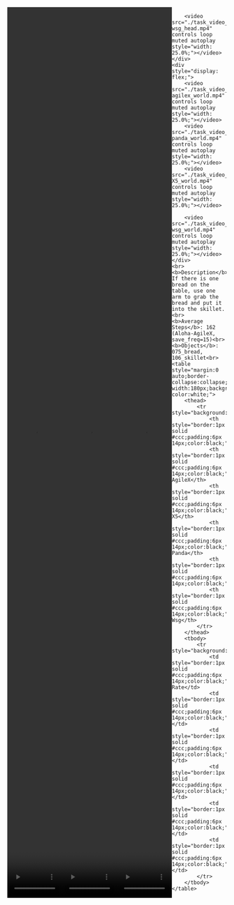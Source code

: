 <!DOCTYPE html>
<html lang="en">
<body>
    <div style="display: flex;">
        <video src="./task_video_clean/place_bread_skillet/aloha-agilex_head.mp4" controls loop muted autoplay style="width: 25.0%;"></video>
        <video src="./task_video_clean/place_bread_skillet/franka-panda_head.mp4" controls loop muted autoplay style="width: 25.0%;"></video>
        <video src="./task_video_clean/place_bread_skillet/ARX-X5_head.mp4" controls loop muted autoplay style="width: 25.0%;"></video>
        
        <video src="./task_video_clean/place_bread_skillet/ur5-wsg_head.mp4" controls loop muted autoplay style="width: 25.0%;"></video>
    </div>
    <div style="display: flex;">
        <video src="./task_video_clean/place_bread_skillet/aloha-agilex_world.mp4" controls loop muted autoplay style="width: 25.0%;"></video>
        <video src="./task_video_clean/place_bread_skillet/franka-panda_world.mp4" controls loop muted autoplay style="width: 25.0%;"></video>
        <video src="./task_video_clean/place_bread_skillet/ARX-X5_world.mp4" controls loop muted autoplay style="width: 25.0%;"></video>
        
        <video src="./task_video_clean/place_bread_skillet/ur5-wsg_world.mp4" controls loop muted autoplay style="width: 25.0%;"></video>
    </div>
    <br><b>Description</b>: If there is one bread on the table, use one arm to grab the bread and put it into the skillet.<br>
    <b>Average Steps</b>: 162 (Aloha-AgileX, save_freq=15)<br>
    <b>Objects</b>: 075_bread, 106_skillet<br>
    <table style="margin:0 auto;border-collapse:collapse;width:auto;min-width:180px;background-color:white;">
        <thead>
            <tr style="background:#f0f0f0;">
                <th style="border:1px solid #ccc;padding:6px 14px;color:black;">Embodiments</th>
                <th style="border:1px solid #ccc;padding:6px 14px;color:black;">Aloha-AgileX</th>
                <th style="border:1px solid #ccc;padding:6px 14px;color:black;">ARX-X5</th>
                <th style="border:1px solid #ccc;padding:6px 14px;color:black;">Franka-Panda</th>
                <th style="border:1px solid #ccc;padding:6px 14px;color:black;">Piper</th>
                <th style="border:1px solid #ccc;padding:6px 14px;color:black;">UR5-Wsg</th>
            </tr>
        </thead>
        <tbody>
            <tr style="background:white;">
                <td style="border:1px solid #ccc;padding:6px 14px;color:black;">Success Rate</td>
                <td style="border:1px solid #ccc;padding:6px 14px;color:black;">34%</td>
                <td style="border:1px solid #ccc;padding:6px 14px;color:black;">26%</td>
                <td style="border:1px solid #ccc;padding:6px 14px;color:black;">42%</td>
                <td style="border:1px solid #ccc;padding:6px 14px;color:black;">0%</td>
                <td style="border:1px solid #ccc;padding:6px 14px;color:black;">37%</td>
            </tr>
        </tbody>
    </table>
</body>
</html>
